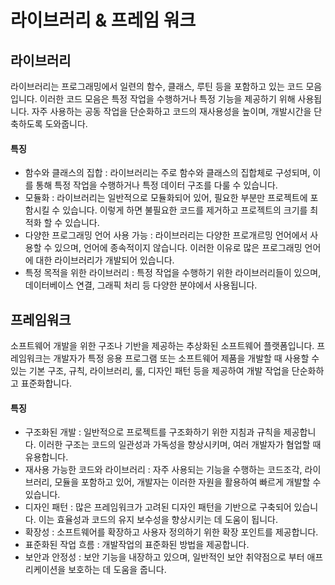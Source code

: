 # 라이브러리 & 프레임 워크

<div>

  ## 라이브러리
  라이브러리는 프로그래밍에서 일련의 함수, 클래스, 루틴 등을 포함하고 있는 코드 모음입니다. 이러한 코드 모음은 특정 작업을 수행하거나 특정 기능을 제공하기 위해 사용됩니다.
  자주 사용하는 공동 작업을 단순화하고 코드의 재사용성을 높이며, 개발시간을 단축하도록 도와줍니다.

  #### 특징
  - 함수와 클래스의 집합 : 라이브러리는 주로 함수와 클래스의 집합체로 구성되며, 이를 통해 특정 작업을 수행하거나 특정 데이터 구조를 다룰 수 있습니다.
  - 모듈화 : 라이브러리는 일반적으로 모듈화되어 있어, 필요한 부분만 프로젝트에 포함시킬 수 있습니다. 이렇게 하면 불필요한 코드를 제거하고 프로젝트의 크기를 최적화 할 수 있습니다.
  - 다양한 프로그래밍 언어 사용 가능 : 라이브러리는 다양한 프로개르밍 언어에서 사용할 수 있으며, 언어에 종속적이지 않습니다. 이러한 이유로 많은 프로그래밍 언어에 대한 라이브러리가 개발되어 있습니다.
  - 특정 목적을 위한 라이브러리 : 특정 작업을 수행하기 위한 라이브러리들이 있으며, 데이터베이스 연결, 그래픽 처리 등 다양한 분야에서 사용됩니다.


  ## 프레임워크
  소프트웨어 개발을 위한 구조나 기반을 제공하는 추상화된 소프트웨어 플랫폼입니다. 프레임워크는 개발자가 특정 응용 프로그램 또는 소프트웨어 제품을 개발할 때 사용할 수 있는 기본 구조, 규칙, 라이브러리, 룰, 디자인 패턴 등을 제공하여 개발 작업을 단순화하고 표준화합니다.
  
  #### 특징
  - 구조화된 개발 : 일반적으로 프로젝트를 구조화하기 위한 지침과 규칙을 제공합니다. 이러한 구조는 코드의 일관성과 가독성을 향상시키며, 여러 개발자가 혐업할 때 유용합니다.
  - 재사용 가능한 코드와 라이브러리 : 자주 사용되는 기능을 수행하는 코드조각, 라이브러리, 모듈을 포함하고 있어, 개발자는 이러한 자원을 활용하여 빠르게 개발할 수 있습니다.
  - 디자인 패턴 : 많은 프레임워크가 고려된 디자인 패턴을 기반으로 구축되어 있습니다. 이는 효율성과 코드의 유지 보수성을 향상시키는 데 도움이 됩니다.
  - 확장성 : 소프트웨어를 확장하고 사용자 정의하기 위한 확장 포인트를 제공합니다.
  - 표준화된 작업 흐름 : 개발작업의 표준화된 방법을 제공합니다.
  - 보안과 안정성 : 보안 기능을 내장하고 있으며, 일반적인 보안 취약점으로 부터 애프리케이션을 보호하는 데 도움을 줍니다.

  
</div>

